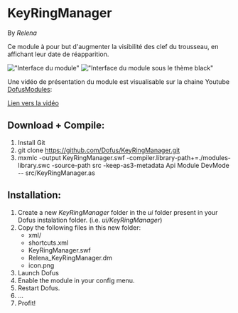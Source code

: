 KeyRingManager
==============

By *Relena*

Ce module à pour but d'augmenter la visibilité des clef du trousseau, en affichant leur date de réapparition.

!["Interface du module"](http://img607.imageshack.us/img607/6034/image1lid.png "Interface du module")
!["Interface du module sous le thème black"](http://img202.imageshack.us/img202/2544/image2td.png "Interface du module sous le thème black")

Une vidéo de présentation du module est visualisable sur la chaine Youtube [DofusModules](https://www.youtube.com/user/dofusModules "Youtube, DofusModules"):

[Lien vers la vidéo](https://www.youtube.com/watch?v=M6ORLW1s28k "Vidéo de présentation du module")

Download + Compile:
-------------------

1. Install Git
2. git clone https://github.com/Dofus/KeyRingManager.git
3. mxmlc -output KeyRingManager.swf -compiler.library-path+=./modules-library.swc -source-path src -keep-as3-metadata Api Module DevMode -- src/KeyRingManager.as

Installation:
-------------

1. Create a new *KeyRingManager* folder in the *ui* folder present in your Dofus instalation folder. (i.e. *ui/KeyRingManager*)
2. Copy the following files in this new folder:
    * xml/
    * shortcuts.xml
    * KeyRingManager.swf
    * Relena_KeyRingManager.dm
    * icon.png
3. Launch Dofus
4. Enable the module in your config menu.
5. Restart Dofus.
6. ...
7. Profit!

